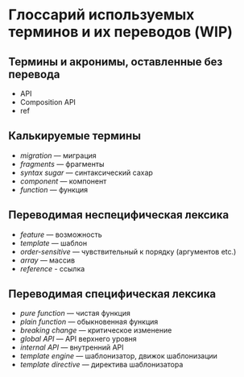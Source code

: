 # Глоссарий используемых терминов и их переводов (WIP)

## Термины и акронимы, оставленные без перевода
* API
* Composition API
* ref

## Калькируемые термины
* *migration* — миграция
* *fragments* — фрагменты
* *syntax sugar* — синтаксический сахар
* *component* — компонент
* *function* — функция

## Переводимая неспецифическая лексика
* *feature* — возможность
* *template* — шаблон
* *order-sensitive* — чувствительный к порядку (аргументов etc.)
* *array* — массив
* *reference* - ссылка

## Переводимая специфическая лексика
* *pure function* — чистая функция
* *plain function* — обыкновенная функция
* *breaking change* — критическое изменение
* *global API* — API верхнего уровня
* *internal API* — внутренний API
* *template engine* — шаблонизатор, движок шаблонизации
* *template directive* — директива шаблонизатора
